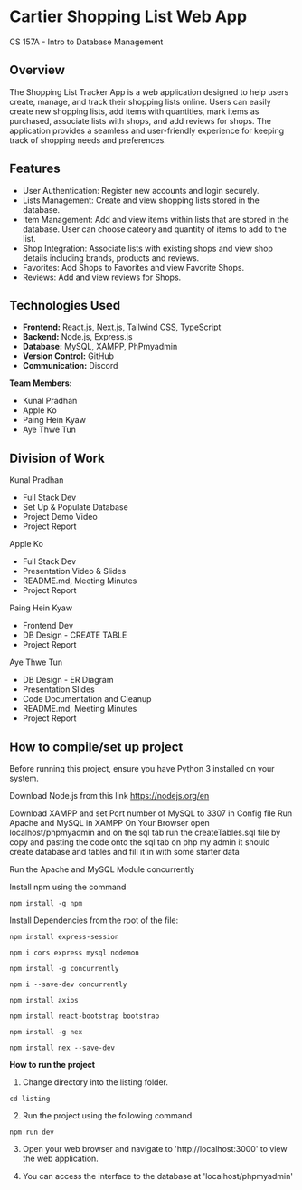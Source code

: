# Cartier Shopping List Web App 
CS 157A - Intro to Database Management

## Overview
The Shopping List Tracker App is a web application designed to help users create, manage, and track their shopping lists online. Users can easily create new shopping lists, add items with quantities, mark items as purchased, associate lists with shops, and add reviews for shops. The application provides a seamless and user-friendly experience for keeping track of shopping needs and preferences.

## Features
- User Authentication: Register new accounts and login securely.
- Lists Management: Create and view shopping lists stored in the database.
- Item Management: Add and view items within lists that are stored in the database. User can choose cateory and quantity of items to add to the list.
- Shop Integration: Associate lists with existing shops and view shop details including brands, products and reviews.
- Favorites: Add Shops to Favorites and view Favorite Shops.
- Reviews: Add and view reviews for Shops.

## Technologies Used
- **Frontend:** React.js, Next.js, Tailwind CSS, TypeScript
- **Backend:** Node.js, Express.js
- **Database:** MySQL, XAMPP, PhPmyadmin
- **Version Control:** GitHub
- **Communication:** Discord

**Team Members:**
* Kunal Pradhan
* Apple Ko
* Paing Hein Kyaw
* Aye Thwe Tun

## Division of Work
Kunal Pradhan
- Full Stack Dev
- Set Up & Populate Database
- Project Demo Video
- Project Report

Apple Ko
- Full Stack Dev
- Presentation Video & Slides
- README.md, Meeting Minutes
- Project Report

Paing Hein Kyaw
- Frontend Dev 
- DB Design - CREATE TABLE
- Project Report

Aye Thwe Tun
- DB Design - ER Diagram
- Presentation Slides
- Code Documentation and Cleanup
- README.md, Meeting Minutes
- Project Report
    

## How to compile/set up project

Before running this project, ensure you have Python 3 installed on your system.

Download Node.js from this link
https://nodejs.org/en

Download XAMPP and set Port number of MySQL to 3307 in Config file
Run Apache and MySQL in XAMPP
On Your Browser open localhost/phpmyadmin and on the sql tab run the createTables.sql file by copy and pasting the code onto the sql tab on php my admin it should create database and tables and fill it in with some starter data

Run the Apache and MySQL Module concurrently 

Install npm using the command 

```npm install -g npm```


Install Dependencies from the root of the file:

``` npm install express-session ```

``` npm i cors express mysql nodemon ```

```npm install -g concurrently```

 ```npm i --save-dev concurrently ```
 
``` npm install axios ```

``` npm install react-bootstrap bootstrap ```

``` npm install -g nex ```

``` npm install nex --save-dev ```

**How to run the project**

1. Change directory into the listing folder. 

```cd listing```

2. Run the project using the following command 

```npm run dev```

3. Open your web browser and navigate to 'http://localhost:3000' to view the web application. 

4. You can access the interface to the database at 'localhost/phpmyadmin'



